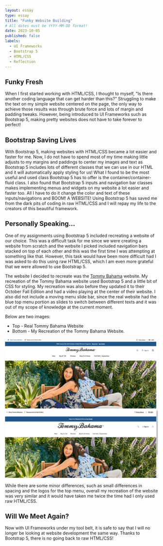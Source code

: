 ```yaml
---
layout: essay
type: essay
title: "Funky Website Building"
# All dates must be YYYY-MM-DD format!
date: 2023-10-05
published: false
labels:
  - UI Frameworks
  - Bootstrap 5
  - HTML/CSS
  - Reflection
---
```

## Funky Fresh

When I first started working with HTML/CSS, I thought to myself, "Is there another coding language that can get harder than this?" Struggling to make the text on my simple website centered on the page, the only way to achieve those results was through brute force and lots of margin and padding tweaks. However, being introduced to UI Frameworks such as Bootstrap 5, making pretty websites does not have to take forever to perfect!

## Bootstrap Saving Lives

With Bootstrap 5, making websites with HTML/CSS became a lot easier and faster for me. Now, I do not have to spend most of my time making little adjusts to my margins and paddings to center my images and text as Bootstrap 5 includes lots of different classes that we can use in our HTML and it will automatically apply styling for us! What I found to be the most useful and used class Bootstrap 5 has to offer is the container/container-fluid class. I also found that Bootstrap 5 inputs and navigation bar classes makes implementing menus and widgets on my website a lot easier and faster too. All I have to do it change the color and text of these inputs/navigations and BOOM! A WEBSITE! Using Bootstrap 5 has saved me from the dark pits of coding in raw HTML/CSS and I will repay my life to the creators of this beautiful framework.

## Personally Speaking...

One of my assignments using Bootstrap 5 included recreating a website of our choice. This was a difficult task for me since we were creating a website from scratch and the website I picked included navigation bars stacked on top of each other and this was the first time I was attempting at something like that. However, this task would have been more difficult had I was asked to do this using raw HTML/CSS, which I am even more grateful that we were allowed to use Bootstrap 5.

The website I decided to recreate was the <a href="https://www.tommybahama.com/">Tommy Bahama</a> website. My recreation of the Tommy Bahama website used Bootstrap 5 and a little bit of CSS for styling. My recreation was also before they updated it to their October Fall Edition and had a video playing at the center of their website. I also did not include a moving menu slide bar, since the real website had the blue top menu portion as slides to switch between different texts and it was out of my scope of knowledge at the current moment.

Below are two images:

- Top - Real Tommy Bahama Website
- Bottom - My Recreation of the Tommy Bahama Website.

<div class="row" style="display: table">
    <div class="column">
        <img src="../img/funky-website/tommy-real.png" style="width: 800px">
    </div>
    <div class="column">
        <img src="../img/funky-website/tommy-fake.png" style="width: 800px">
    </div>
</div>

While there are some minor differences, such as small differences in spacing and the logos for the top menu, overall my recreation of the website was very similar and it would have taken me twice the time had I only used raw HTML/CSS.

## Will We Meet Again?

Now with UI Frameworks under my tool belt, it is safe to say that I will no longer be looking at website development the same way. Thanks to Bootstrap 5, there is no going back to raw HTML/CSS!